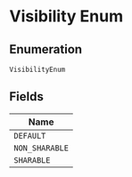 
# Visibility Enum

## Enumeration

`VisibilityEnum`

## Fields

| Name |
|  --- |
| `DEFAULT` |
| `NON_SHARABLE` |
| `SHARABLE` |


